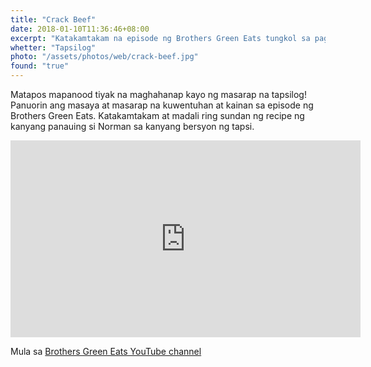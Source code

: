 ```yaml
---
title: "Crack Beef"
date: 2018-01-10T11:36:46+08:00
excerpt: "Katakamtakam na episode ng Brothers Green Eats tungkol sa pagkaing Pinoy"
whetter: "Tapsilog"
photo: "/assets/photos/web/crack-beef.jpg"
found: "true"
---
```


Matapos mapanood tiyak na maghahanap kayo ng masarap na tapsilog! Panuorin ang masaya at masarap na kuwentuhan at kainan sa episode ng Brothers Green Eats. Katakamtakam at madali ring sundan ng recipe ng kanyang panauing si Norman sa kanyang bersyon ng tapsi.
<p>
<iframe width="560" height="315" src="https://www.youtube.com/embed/9S6-fj7IuSA?rel=0" frameborder="0" allow="autoplay; encrypted-media" allowfullscreen></iframe>
</p>

Mula sa <a class="original-source" href="https://youtu.be/9S6-fj7IuSA">Brothers Green Eats YouTube channel</a>